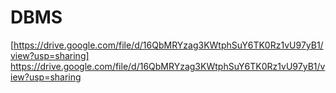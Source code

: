 # DBMS
[https://drive.google.com/file/d/16QbMRYzag3KWtphSuY6TK0Rz1vU97yB1/view?usp=sharing]
https://drive.google.com/file/d/16QbMRYzag3KWtphSuY6TK0Rz1vU97yB1/view?usp=sharing
